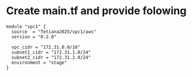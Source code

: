 # Create main.tf and provide folowing

```hcl
module "vpc1" {
  source  = "Tetiana2025/vpc1/aws"
  version = "0.2.0"

  vpc_cidr = "172.31.0.0/16"
  subnet1_cidr = "172.31.1.0/24"
  subnet2_cidr = "172.31.2.0/24"
  environment = "stage"
}
```